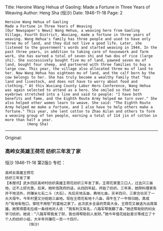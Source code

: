 Title: Heroine Wang Hehua of Gaoling: Made a Fortune in Three Years of Weaving
Author: Heng Sha (恒沙)
Date: 1946-11-18
Page: 2

    Heroine Wang Hehua of Gaoling
    Made a Fortune in Three Years of Weaving
    [Our Newspaper's News] Wang Hehua, a weaving hero from Gaoling Village, Fourth District, Wuxiang, made a fortune in three years of weaving. Wang Hehua's family has three people and used to have only three mu of land, and they did not live a good life. Later, she listened to the government's words and started weaving in 1944. In the past three years, in addition to taking care of housework and farm work, she has earned a total of seven shi and two dou of rice (large shi). She successively bought five mu of land, pawned seven mu of land, bought four sheep, and partnered with three families to buy a large cow. This year, the village also allocated three mu of land to her. Now Wang Hehua has eighteen mu of land, and the calf born by the cow belongs to her. She has truly become a wealthy family that "has land and livestock, and does not have to worry about food and clothing." At this Wuxiang County Labor Hero Conference, Wang Hehua was again selected to attend as a hero. She smiled so that her eyebrows stretched into a line and said to people: "I have both benefits and fame, and the Eighth Route Army helped me turn over." She also helped other women learn to weave. She said: "The Eighth Route Army helped me make a fortune, and I also have to help others make a fortune." This year, she lent cotton to Zhao Ailan and others to form a weaving group of ten people, earning a total of 114 jin of cotton in more than half a year.
              (Heng Sha)



<hr /> 

Original: 


### 高岭女英雄王荷花  纺织三年发了家
恒沙
1946-11-18
第2版()
专栏：

    高岭女英雄王荷花
    纺织三年发了家
    【本报讯】武乡四区高岭村纺织英雄王荷花纺织三年发了家。王荷花家里三口人，过去只三亩地，过不上好光景。后来，她听信政府的话，从四四年起，开始了纺织。三年来，她除料理家务并干地活外，共赚米七石二斗（大石）。先后买地五亩，典地七亩，买羊四只，三家合伙买了一头大母牛。今年村里又分给她三亩地。现在王荷花有地十八亩，母牛生了一牛犊归她。真成为“有地有牲口，穿吃不用愁”的富裕之家了。此次武乡全县的劳英大会，王荷花又被选为出席英雄。她笑得眉毛拉成一条线地对人说：“我有利又有名，八路军帮我翻了身。”她还帮助别的妇女学习纺织。她说：“八路军帮我发了财，我也得帮助别人发财。”她今年借花给赵爱兰等成立了十个人的纺织小组，大半年共赚花一百一十四斤。
              （恒沙）

